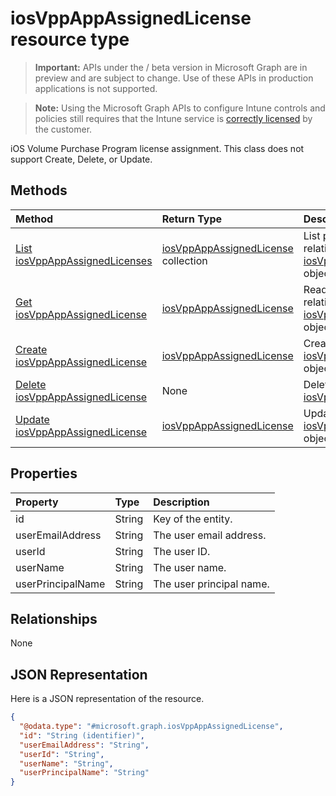 ﻿# iosVppAppAssignedLicense resource type

> **Important:** APIs under the / beta version in Microsoft Graph are in preview and are subject to change. Use of these APIs in production applications is not supported.

> **Note:** Using the Microsoft Graph APIs to configure Intune controls and policies still requires that the Intune service is [correctly licensed](https://go.microsoft.com/fwlink/?linkid=839381) by the customer.

iOS Volume Purchase Program license assignment. This class does not support Create, Delete, or Update.
## Methods
|Method|Return Type|Description|
|:---|:---|:---|
|[List iosVppAppAssignedLicenses](../api/intune_apps_iosvppappassignedlicense_list.md)|[iosVppAppAssignedLicense](../resources/intune_apps_iosvppappassignedlicense.md) collection|List properties and relationships of the [iosVppAppAssignedLicense](../resources/intune_apps_iosvppappassignedlicense.md) objects.|
|[Get iosVppAppAssignedLicense](../api/intune_apps_iosvppappassignedlicense_get.md)|[iosVppAppAssignedLicense](../resources/intune_apps_iosvppappassignedlicense.md)|Read properties and relationships of the [iosVppAppAssignedLicense](../resources/intune_apps_iosvppappassignedlicense.md) object.|
|[Create iosVppAppAssignedLicense](../api/intune_apps_iosvppappassignedlicense_create.md)|[iosVppAppAssignedLicense](../resources/intune_apps_iosvppappassignedlicense.md)|Create a new [iosVppAppAssignedLicense](../resources/intune_apps_iosvppappassignedlicense.md) object.|
|[Delete iosVppAppAssignedLicense](../api/intune_apps_iosvppappassignedlicense_delete.md)|None|Deletes a [iosVppAppAssignedLicense](../resources/intune_apps_iosvppappassignedlicense.md).|
|[Update iosVppAppAssignedLicense](../api/intune_apps_iosvppappassignedlicense_update.md)|[iosVppAppAssignedLicense](../resources/intune_apps_iosvppappassignedlicense.md)|Update the properties of a [iosVppAppAssignedLicense](../resources/intune_apps_iosvppappassignedlicense.md) object.|

## Properties
|Property|Type|Description|
|:---|:---|:---|
|id|String|Key of the entity.|
|userEmailAddress|String|The user email address.|
|userId|String|The user ID.|
|userName|String|The user name.|
|userPrincipalName|String|The user principal name.|

## Relationships
None
## JSON Representation
Here is a JSON representation of the resource.
<!-- {
  "blockType": "resource",
  "keyProperty": "id",
  "@odata.type": "microsoft.graph.iosVppAppAssignedLicense"
}
-->
``` json
{
  "@odata.type": "#microsoft.graph.iosVppAppAssignedLicense",
  "id": "String (identifier)",
  "userEmailAddress": "String",
  "userId": "String",
  "userName": "String",
  "userPrincipalName": "String"
}
```





